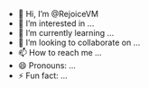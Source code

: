 - 👋 Hi, I’m @RejoiceVM
- 👀 I’m interested in ...
- 🌱 I’m currently learning ...
- 💞️ I’m looking to collaborate on ...
- 📫 How to reach me ...
- 😄 Pronouns: ...
- ⚡ Fun fact: ...

<!---
RejoiceVM/RejoiceVM is a ✨ special ✨ repository because its `README.md` (this file) appears on your GitHub profile.
You can click the Preview link to take a look at your changes.
--->

